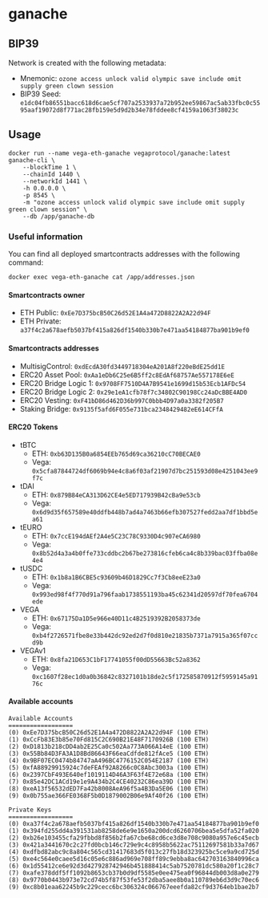 # ganache

## BIP39

Network is created with the following metadata:

- Mnemonic: `ozone access unlock valid olympic save include omit supply green clown session`
- BIP39 Seed: `e1dc04fb86551bacc618d6cae5cf707a2533937a72b952ee59867ac5ab33fbc0c5595aaf19072d8f771ac28fb159e5d9d2b34e78fddee8cf4159a1063f38023c`

## Usage

```
docker run --name vega-eth-ganache vegaprotocol/ganache:latest ganache-cli \
    --blockTime 1 \
    --chainId 1440 \
    --networkId 1441 \
    -h 0.0.0.0 \
    -p 8545 \
	-m "ozone access unlock valid olympic save include omit supply green clown session" \
	--db /app/ganache-db
```

### Useful information

You can find all deployed smartcontracts addresses with the following command:

```
docker exec vega-eth-ganache cat /app/addresses.json
```

#### Smartcontracts owner

- ETH Public: `0xEe7D375bcB50C26d52E1A4a472D8822A2A22d94F`
- ETH Private: `a37f4c2a678aefb5037bf415a826df1540b330b7e471aa54184877ba901b9ef0`

#### Smartcontracts addresses

- MultisigControl: `0xdEcdA30fd3449718304eA201A8f220eBdE25dd1E`
- ERC20 Asset Pool: `0xAa1eDb6C25e6B5ff2c8EdAf68757Ae557178E6eE`
- ERC20 Bridge Logic 1: `0x9708FF7510D4A7B9541e1699d15b53Ecb1AFDc54`
- ERC20 Bridge Logic 2: `0x29e1eA1cfb78f7c34802C90198Cc24aDcBBE4AD0`
- ERC20 Vesting: `0xF41bD86d462D36b997C0bbb4D97a0a3382f205B7`
- Staking Bridge: `0x9135f5afd6F055e731bca2348429482eE614CFfA`

#### ERC20 Tokens

- tBTC
    - ETH: `0xb63D135B0a6854EEb765d69ca36210cC70BECAE0`
    - Vega: `0x5cfa87844724df6069b94e4c8a6f03af21907d7bc251593d08e4251043ee9f7c`
- tDAI
    - ETH: `0x879B84eCA313D62CE4e5ED717939B42cBa9e53cb`
    - Vega: `0x6d9d35f657589e40ddfb448b7ad4a7463b66efb307527fedd2aa7df1bbd5ea61`
- tEURO
    - ETH: `0x7ccE194dAEf2A4e5C23C78C9330D4c907eCA6980`
    - Vega: `0x8b52d4a3a4b0ffe733cddbc2b67be273816cfeb6ca4c8b339bac03ffba08e4e4`
- tUSDC
    - ETH: `0x1b8a1B6CBE5c93609b46D1829Cc7f3Cb8eeE23a0`
    - Vega: `0x993ed98f4f770d91a796faab1738551193ba45c62341d20597df70fea6704ede`
- VEGA
    - ETH: `0x67175Da1D5e966e40D11c4B2519392B2058373de`
    - Vega: `0xb4f2726571fbe8e33b442dc92ed2d7f0d810e21835b7371a7915a365f07ccd9b`
- VEGAv1
    - ETH: `0x8fa21D653C1bF17741055f00dD55663Bc52a8362`
    - Vega: `0xc1607f28ec1d0a0b36842c8327101b18de2c5f172585870912f5959145a9176c`

#### Available accounts

```
Available Accounts
==================
(0) 0xEe7D375bcB50C26d52E1A4a472D8822A2A22d94F (100 ETH)
(1) 0xCcFb83E3b85e70Fd815C2C690B21E48F7170926B (100 ETH)
(2) 0xD1813b218cDD4ab2E25Ca0c502Aa773A066A14eE (100 ETH)
(3) 0x55Bb84D3FA3A1D8Bd86643F66eaCdfde812fAce5 (100 ETH)
(4) 0x9BF07EC0474b84747aA496BC4776152C054E2187 (100 ETH)
(5) 0xfA88929915924c7deFEAf92A8266c0C8Abc3003a (100 ETH)
(6) 0x2397CbF493E640ef1019114D46A3F63f4E72e68a (100 ETH)
(7) 0x85e42DC1ACd19e1e9A434b2C4CE40232C86ea39D (100 ETH)
(8) 0xeA13f56532dED7Fa42b8008AeA96f5a4B3Da5E06 (100 ETH)
(9) 0x0b755ae366FE0368F5b0D1879002B06e9Af40f26 (100 ETH)

Private Keys
==================
(0) 0xa37f4c2a678aefb5037bf415a826df1540b330b7e471aa54184877ba901b9ef0
(1) 0x394fd255dd4a391531ab8258de6e9e1650a200dcd6260706bea5e5dfa52fa020
(2) 0xb26e103455cfa29fbbd8f856b2fa67cbe68cd6ce3d8e708c9080a957e6c45ecb
(3) 0x421a3441670c2c27fd0bcb146c729e9c4c8958b5622ac75112697581b33a7d67
(4) 0xdfbd82abc9c8a804c565cd31417683d5f013c27fb18d323925bc5ce9a9cd725d
(5) 0xe4c564e0caee5d16c05e6c886ad969e708ff89c9ebba8ac642703163840996ca
(6) 0x1d55412ce6e92d3d427928742946b451888414c5ab7520781dc580a20f1c28c7
(7) 0xafe378ddf5ff1092b8653cb37b0d9df5585e0ee475ea0f96844db003d8a0e279
(8) 0x9770b0443b973e72cd74b5f87f53fe53f2dba5aee8b0a110789eb6d3d9c70ec6
(9) 0xc8b01eaa62245b9c229cecc6bc306324c066767eeefda82cf9d3764eb1bae2b7
```